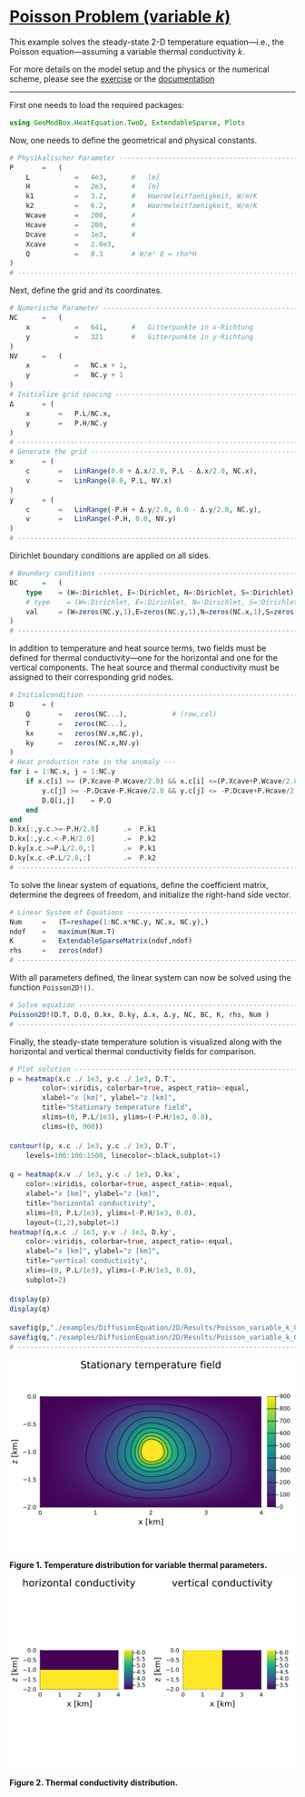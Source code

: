 # [Poisson Problem (variable $k$)](https://github.com/GeoSci-FFM/GeoModBox.jl/blob/main/examples/DiffusionEquation/2D/Poisson_variable_k.jl)

This example solves the steady-state 2-D temperature equation—i.e., the Poisson equation—assuming a variable thermal conductivity $k$. 

For more details on the model setup and the physics or the numerical scheme, please see the [exercise](https://github.com/GeoSci-FFM/GeoModBox.jl/blob/main/exercise/04_2D_Diffusion_Stationary.ipynb) or the [documentation](../DiffTwoD.md)

---

First one needs to load the required packages: 

```Julia 
using GeoModBox.HeatEquation.TwoD, ExtendableSparse, Plots
```

Now, one needs to define the geometrical and physical constants. 

```Julia
# Physikalischer Parameter ---------------------------------------------- #
P       =   (
    L           =   4e3,      #   [m]
    H           =   2e3,      #   [m]
    k1          =   3.2,      #   Waermeleitfaehigkeit, W/m/K
    k2          =   6.2,      #   Waermeleitfaehigkeit, W/m/K
    Wcave       =   200,      #
    Hcave       =   200,      #
    Dcave       =   1e3,      # 
    Xcave       =   2.0e3, 
    Q           =   0.3       # W/m³ Q = rho*H
)
# ----------------------------------------------------------------------- #
```

Next, define the grid and its coordinates.

```Julia
# Numerische Parameter -------------------------------------------------- #
NC      =   (
    x           =   641,      #   Gitterpunkte in x-Richtung
    y           =   321       #   Gitterpunkte in y-Richtung
)
NV      =   (
    x           =   NC.x + 1, 
    y           =   NC.y + 1
)
# Initialize grid spacing ----------------------------------------------- #
Δ       = (
    x       =   P.L/NC.x,
    y       =   P.H/NC.y
)
# ----------------------------------------------------------------------- #
# Generate the grid ----------------------------------------------------- #
x       = (
    c       =   LinRange(0.0 + Δ.x/2.0, P.L - Δ.x/2.0, NC.x),
    v       =   LinRange(0.0, P.L, NV.x)
)
y       = (
    c       =   LinRange(-P.H + Δ.y/2.0, 0.0 - Δ.y/2.0, NC.y),
    v       =   LinRange(-P.H, 0.0, NV.y)
)
# ----------------------------------------------------------------------- #
``` 

Dirichlet boundary conditions are applied on all sides. 

```Julia
# Boundary conditions --------------------------------------------------- #
BC      =   (
    type    = (W=:Dirichlet, E=:Dirichlet, N=:Dirichlet, S=:Dirichlet),
    # type    = (W=:Dirichlet, E=:Dirichlet, N=:Dirichlet, S=:Dirichlet),
    val     = (W=zeros(NC.y,1),E=zeros(NC.y,1),N=zeros(NC.x,1),S=zeros(NC.x,1))
)
# ----------------------------------------------------------------------- #
```

In addition to temperature and heat source terms, two fields must be defined for thermal conductivity—one for the horizontal and one for the vertical components. The heat source and thermal conductivity must be assigned to their corresponding grid nodes. 

```Julia
# Initialcondition ------------------------------------------------------ #
D       = ( 
    Q       =   zeros(NC...),           # (row,col) 
    T       =   zeros(NC...),
    kx      =   zeros(NV.x,NC.y),
    ky      =   zeros(NC.x,NV.y)
)
# Heat production rate in the anomaly ---
for i = 1:NC.x, j = 1:NC.y
    if x.c[i] >= (P.Xcave-P.Wcave/2.0) && x.c[i] <=(P.Xcave+P.Wcave/2.0) && 
        y.c[j] >= -P.Dcave-P.Hcave/2.0 && y.c[j] <= -P.Dcave+P.Hcave/2.0 
        D.Q[i,j]    = P.Q
    end
end
D.kx[:,y.c.>=-P.H/2.0]      .=  P.k1
D.kx[:,y.c.<-P.H/2.0]       .=  P.k2
D.ky[x.c.>=P.L/2.0,:]       .=  P.k1
D.ky[x.c.<P.L/2.0,:]        .=  P.k2
# ----------------------------------------------------------------------- #
```

To solve the linear system of equations, define the coefficient matrix, determine the degrees of freedom, and initialize the right-hand side vector. 

```Julia
# Linear System of Equations -------------------------------------------- #
Num     =   (T=reshape(1:NC.x*NC.y, NC.x, NC.y),)
ndof    =   maximum(Num.T)
K       =   ExtendableSparseMatrix(ndof,ndof)
rhs     =   zeros(ndof)
# ----------------------------------------------------------------------- #
```

With all parameters defined, the linear system can now be solved using the function ```Poisson2D!()```. 

```Julia
# Solve equation -------------------------------------------------------- #
Poisson2D!(D.T, D.Q, D.kx, D.ky, Δ.x, Δ.y, NC, BC, K, rhs, Num )
# ----------------------------------------------------------------------- #
```

Finally, the steady-state temperature solution is visualized along with the horizontal and vertical thermal conductivity fields for comparison.  

```Julia
# Plot solution --------------------------------------------------------- #
p = heatmap(x.c ./ 1e3, y.c ./ 1e3, D.T', 
        color=:viridis, colorbar=true, aspect_ratio=:equal, 
        xlabel="x [km]", ylabel="z [km]", 
        title="Stationary temperature field", 
        xlims=(0, P.L/1e3), ylims=(-P.H/1e3, 0.0), 
        clims=(0, 900))

contour!(p, x.c ./ 1e3, y.c ./ 1e3, D.T', 
    levels=100:100:1500, linecolor=:black,subplot=1)

q = heatmap(x.v ./ 1e3, y.c ./ 1e3, D.kx', 
    color=:viridis, colorbar=true, aspect_ratio=:equal, 
    xlabel="x [km]", ylabel="z [km]", 
    title="horizontal conductivity", 
    xlims=(0, P.L/1e3), ylims=(-P.H/1e3, 0.0), 
    layout=(1,2),subplot=1)
heatmap!(q,x.c ./ 1e3, y.v ./ 1e3, D.ky', 
    color=:viridis, colorbar=true, aspect_ratio=:equal, 
    xlabel="x [km]", ylabel="z [km]", 
    title="vertical conductivity", 
    xlims=(0, P.L/1e3), ylims=(-P.H/1e3, 0.0), 
    subplot=2)

display(p)
display(q)

savefig(p,"./examples/DiffusionEquation/2D/Results/Poisson_variable_k_01.png")
savefig(q,"./examples/DiffusionEquation/2D/Results/Poisson_variable_k_02.png")
# ----------------------------------------------------------------------- #
```
![PPvari](../../assets/Poisson_vari_1.svg)

**Figure 1. Temperature distribution for variable thermal parameters.**

![PPvari](../../assets/Poisson_vari_2.svg)

**Figure 2. Thermal conductivity distribution.**